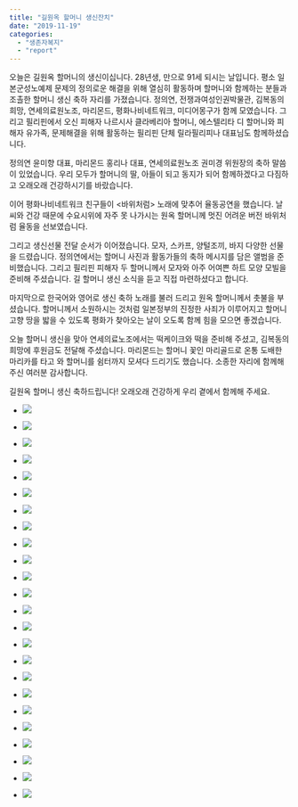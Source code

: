 ```yaml
---
title: "길원옥 할머니 생신잔치"
date: "2019-11-19"
categories: 
  - "생존자복지"
  - "report"
---
```


오늘은 길원옥 할머니의 생신이십니다. 28년생, 만으로 91세 되시는 날입니다. 평소 일본군성노예제 문제의 정의로운 해결을 위해 열심히 활동하며 할머니와 함께하는 분들과 조촐한 할머니 생신 축하 자리를 가졌습니다. 정의연, 전쟁과여성인권박물관, 김복동의 희망, 연세의료원노조, 마리몬드, 평화나비네트워크, 미디어몽구가 함께 모였습니다. 그리고 필리핀에서 오신 피해자 나르시사 클라베리아 할머니, 에스텔리타 디 할머니와 피해자 유가족, 문제해결을 위해 활동하는 필리핀 단체 릴라필리피나 대표님도 함께하셨습니다.

정의연 윤미향 대표, 마리몬드 홍리나 대표, 연세의료원노조 권미경 위원장의 축하 말씀이 있었습니다. 우리 모두가 할머니의 딸, 아들이 되고 동지가 되어 함께하겠다고 다짐하고 오래오래 건강하시기를 바랐습니다.

이어 평화나비네트워크 친구들이 <바위처럼> 노래에 맞추어 율동공연을 했습니다. 날씨와 건강 때문에 수요시위에 자주 못 나가시는 원옥 할머니께 멋진 어려운 버전 바위처럼 율동을 선보였습니다.

그리고 생신선물 전달 순서가 이어졌습니다. 모자, 스카프, 양털조끼, 바지 다양한 선물을 드렸습니다. 정의연에서는 할머니 사진과 활동가들의 축하 메시지를 담은 앨범을 준비했습니다. 그리고 필리핀 피해자 두 할머니께서 모자와 아주 어여쁜 하트 모양 모빌을 준비해 주셨습니다. 길 할머니 생신 소식을 듣고 직접 마련하셨다고 합니다.

마지막으로 한국어와 영어로 생신 축하 노래를 불러 드리고 원옥 할머니께서 촛불을 부셨습니다. 할머니께서 소원하시는 것처럼 일본정부의 진정한 사죄가 이루어지고 할머니 고향 땅을 밟을 수 있도록 평화가 찾아오는 날이 오도록 함께 힘을 모으면 좋겠습니다.

오늘 할머니 생신을 맞아 연세의료노조에서는 떡케이크와 떡을 준비해 주셨고, 김복동의 희망에 후원금도 전달해 주셨습니다. 마리몬드는 할머니 꽃인 마리골드로 온통 도배한 마리카를 타고 와 할머니를 쉼터까지 모셔다 드리기도 했습니다. 소종한 자리에 함께해 주신 여러분 감사합니다.

길원옥 할머니 생신 축하드립니다! 오래오래 건강하게 우리 곁에서 함께해 주세요.

- ![](http://womenandwar.net/kr/wp-content/uploads/2019/11/크기변환20191119_113238.jpg)
    
- ![](http://womenandwar.net/kr/wp-content/uploads/2019/11/크기변환20191119_113305.jpg)
    
- ![](http://womenandwar.net/kr/wp-content/uploads/2019/11/크기변환20191119_113629.jpg)
    
- ![](http://womenandwar.net/kr/wp-content/uploads/2019/11/크기변환20191119_114413.jpg)
    
- ![](http://womenandwar.net/kr/wp-content/uploads/2019/11/크기변환20191119_114742.jpg)
    
- ![](http://womenandwar.net/kr/wp-content/uploads/2019/11/크기변환20191119_115035_HDR.jpg)
    
- ![](http://womenandwar.net/kr/wp-content/uploads/2019/11/크기변환20191119_115249_HDR.jpg)
    
- ![](http://womenandwar.net/kr/wp-content/uploads/2019/11/크기변환20191119_115647.jpg)
    
- ![](http://womenandwar.net/kr/wp-content/uploads/2019/11/크기변환20191119_115648.jpg)
    
- ![](http://womenandwar.net/kr/wp-content/uploads/2019/11/크기변환20191119_120004.jpg)
    
- ![](http://womenandwar.net/kr/wp-content/uploads/2019/11/크기변환20191119_120200_HDR.jpg)
    
- ![](http://womenandwar.net/kr/wp-content/uploads/2019/11/크기변환20191119_120323_HDR.jpg)
    
- ![](http://womenandwar.net/kr/wp-content/uploads/2019/11/크기변환20191119_124243.jpg)
    
- ![](http://womenandwar.net/kr/wp-content/uploads/2019/11/크기변환IMGP2529.jpg)
    
- ![](http://womenandwar.net/kr/wp-content/uploads/2019/11/크기변환IMGP2564.jpg)
    
- ![](http://womenandwar.net/kr/wp-content/uploads/2019/11/크기변환IMGP2573.jpg)
    
- ![](http://womenandwar.net/kr/wp-content/uploads/2019/11/크기변환IMGP2574.jpg)
    
- ![](http://womenandwar.net/kr/wp-content/uploads/2019/11/크기변환IMGP2589.jpg)
    
- ![](http://womenandwar.net/kr/wp-content/uploads/2019/11/크기변환IMGP2624.jpg)
    
- ![](http://womenandwar.net/kr/wp-content/uploads/2019/11/크기변환IMGP2627.jpg)
    
- ![](http://womenandwar.net/kr/wp-content/uploads/2019/11/크기변환IMGP2642.jpg)
    
- ![](http://womenandwar.net/kr/wp-content/uploads/2019/11/크기변환IMGP2658.jpg)
    
- ![](http://womenandwar.net/kr/wp-content/uploads/2019/11/크기변환IMGP2664.jpg)
    
- ![](http://womenandwar.net/kr/wp-content/uploads/2019/11/크기변환IMGP2681.jpg)
